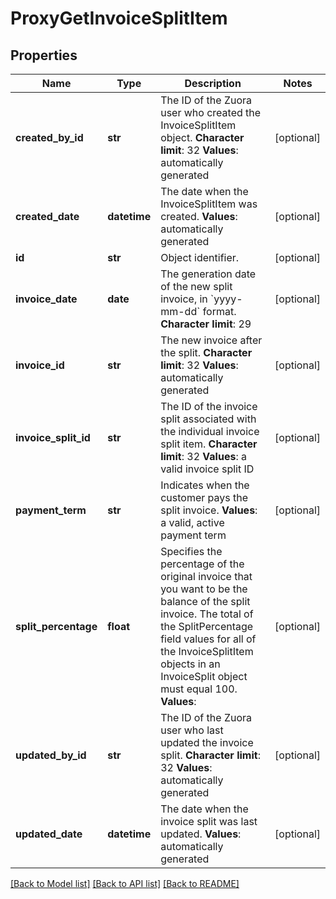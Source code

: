 # ProxyGetInvoiceSplitItem

## Properties
Name | Type | Description | Notes
------------ | ------------- | ------------- | -------------
**created_by_id** | **str** |  The ID of the Zuora user who created the InvoiceSplitItem object. **Character limit**: 32 **Values**: automatically generated  | [optional] 
**created_date** | **datetime** |  The date when the InvoiceSplitItem was created. **Values**: automatically generated  | [optional] 
**id** | **str** | Object identifier. | [optional] 
**invoice_date** | **date** |  The generation date of the new split invoice, in &#x60;yyyy-mm-dd&#x60; format. **Character limit**: 29  | [optional] 
**invoice_id** | **str** |  The new invoice after the split. **Character limit**: 32 **Values**: automatically generated  | [optional] 
**invoice_split_id** | **str** |  The ID of the invoice split associated with the individual invoice split item. **Character limit**: 32 **Values**: a valid invoice split ID  | [optional] 
**payment_term** | **str** |  Indicates when the customer pays the split invoice. **Values**: a valid, active payment term  | [optional] 
**split_percentage** | **float** |  Specifies the percentage of the original invoice that you want to be the balance of the split invoice. The total of the SplitPercentage field values for all of the InvoiceSplitItem objects in an InvoiceSplit object must equal 100. **Values**:  | [optional] 
**updated_by_id** | **str** |  The ID of the Zuora user who last updated the invoice split. **Character limit**: 32 **Values**: automatically generated  | [optional] 
**updated_date** | **datetime** |  The date when the invoice split was last updated. **Values**: automatically generated  | [optional] 

[[Back to Model list]](../README.md#documentation-for-models) [[Back to API list]](../README.md#documentation-for-api-endpoints) [[Back to README]](../README.md)


